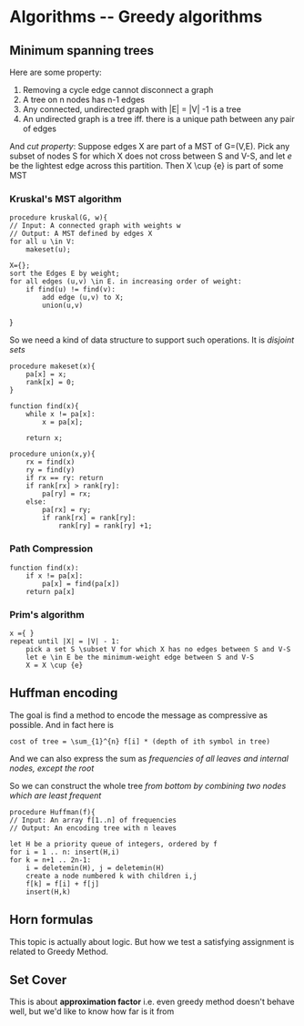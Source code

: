 # Algorithms -- Greedy algorithms

## Minimum spanning trees
Here are some property:

1. Removing a cycle edge cannot disconnect a graph
2. A tree on n nodes has n-1 edges
3. Any connected, undirected graph with |E| = |V| -1 is a tree
4. An undirected graph is a tree iff. there is a unique path between any pair of edges

And *cut property*: Suppose edges X are part of a MST of G=(V,E). Pick any subset of nodes S for which X does not cross between S and V-S, and let *e* be the lightest edge across this partition. Then X \cup {e} is part of some MST

### Kruskal's MST algorithm

    procedure kruskal(G, w){
    // Input: A connected graph with weights w
    // Output: A MST defined by edges X
    for all u \in V:
        makeset(u);
    
    X={};
    sort the Edges E by weight;
    for all edges (u,v) \in E. in increasing order of weight:
        if find(u) != find(v):
            add edge (u,v) to X;
            union(u,v)
}


So we need a kind of data structure to support such operations. It is *disjoint sets*

    procedure makeset(x){
        pa[x] = x;
        rank[x] = 0;
    }
    
    function find(x){
        while x != pa[x]:
            x = pa[x];

        return x;

    procedure union(x,y){
        rx = find(x)
        ry = find(y)
        if rx == ry: return
        if rank[rx] > rank[ry]:
            pa[ry] = rx;
        else:
            pa[rx] = ry;
            if rank[rx] = rank[ry]:
                rank[ry] = rank[ry] +1;

### Path Compression

    function find(x):
        if x != pa[x]:
            pa[x] = find(pa[x])
        return pa[x]

### Prim's algorithm
    
    x ={ }
    repeat until |X| = |V| - 1:
        pick a set S \subset V for which X has no edges between S and V-S
        let e \in E be the minimum-weight edge between S and V-S
        X = X \cup {e}

## Huffman encoding
The goal is find a method to encode the message as compressive as possible. And in fact here is 

    cost of tree = \sum_{1}^{n} f[i] * (depth of ith symbol in tree)

And we can also express the sum as *frequencies of all leaves and internal nodes, except the root*

So we can construct the whole tree *from bottom by combining two nodes which are least frequent*

    procedure Huffman(f){
    // Input: An array f[1..n] of frequencies
    // Output: An encoding tree with n leaves
        
    let H be a priority queue of integers, ordered by f
    for i = 1 .. n: insert(H,i)
    for k = n+1 .. 2n-1:
        i = deletemin(H), j = deletemin(H)
        create a node numbered k with children i,j
        f[k] = f[i] + f[j] 
        insert(H,k)

## Horn formulas
This topic is actually about logic. But how we test a satisfying assignment is related to Greedy Method.

## Set Cover
This is about **approximation factor** i.e. even greedy method doesn't behave well, but we'd like to know how far is it from 

    
    
